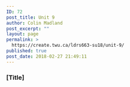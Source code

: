 ```yaml
---
ID: 72
post_title: Unit 9
author: Colin Madland
post_excerpt: ""
layout: page
permalink: >
  https://create.twu.ca/ldrs663-su18/unit-9/
published: true
post_date: 2018-02-27 21:49:11
---
```

### [Title]